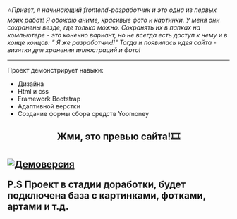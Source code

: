 
:star:_Привет, я начинающий frontend-разработчик и это одна из первых моих работ! Я обожаю аниме, красивые фото и картинки. У меня они сохранены везде, где только можно. Сохранять их в папках на компьютере - это конечно вариант, но не всегда есть доступ к нему и в конце концов: " Я же разработчик!!" Тогда и появилась идея сайта - визитки для хранения иллюстраций и фото!_
___
 Проект демонстрирует навыки:
*  Дизайна
*  Нtml и css 
*  Framework Bootstrap
*  Адаптивной верстки
*  Создание формы сбора средств Yoomoney




<h2 align="center">Жми, это превью сайта!🎞<h2>

 
 
[![Демоверсия](https://habrastorage.org/webt/lj/6h/sl/lj6hslexw-rgvq3aahzabolpuug.jpeg)](https://youtu.be/LJiywrCvRwM)
 
 



 
 
 
   
P.S Проект в стадии доработки, будет подключена база с картинками, фотками, артами и т.д.



